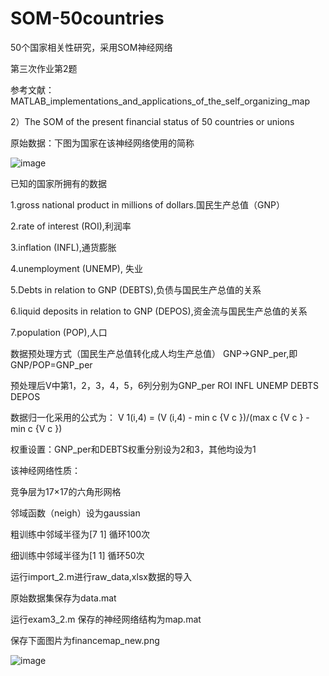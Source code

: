 # SOM-50countries
50个国家相关性研究，采用SOM神经网络

第三次作业第2题

参考文献：MATLAB_implementations_and_applications_of_the_self_organizing_map

2）The SOM of the present financial status of 50 countries or unions

原始数据：下图为国家在该神经网络使用的简称

![image](https://user-images.githubusercontent.com/92127845/160221934-a5a83ec2-cc32-470d-a1b8-0b20857fc61d.png)

已知的国家所拥有的数据

1.gross national product in millions of dollars.国民生产总值（GNP）

2.rate of interest (ROI),利润率

3.inflation (INFL),通货膨胀 

4.unemployment (UNEMP), 失业

5.Debts in relation to GNP (DEBTS),负债与国民生产总值的关系

6.liquid deposits in relation to GNP (DEPOS),资金流与国民生产总值的关系

7.population (POP),人口




数据预处理方式（国民生产总值转化成人均生产总值）
GNP->GNP_per,即GNP/POP=GNP_per

预处理后V中第1，2，3，4，5，6列分别为GNP_per ROI INFL UNEMP DEBTS DEPOS

数据归一化采用的公式为：
V 1(i,4) = (V (i,4) - min c {V c })/(max c {V c } - min c {V c }) 

权重设置：GNP_per和DEBTS权重分别设为2和3，其他均设为1



该神经网络性质：

竞争层为17×17的六角形网格

邻域函数（neigh）设为gaussian 

粗训练中邻域半径为[7 1] 循环100次

细训练中邻域半径为[1 1] 循环50次

运行import_2.m进行raw_data,xlsx数据的导入

原始数据集保存为data.mat

运行exam3_2.m 保存的神经网络结构为map.mat 

保存下面图片为financemap_new.png

![image](https://user-images.githubusercontent.com/92127845/160221949-3bafe463-2960-4963-890a-6ad75412db52.png)

